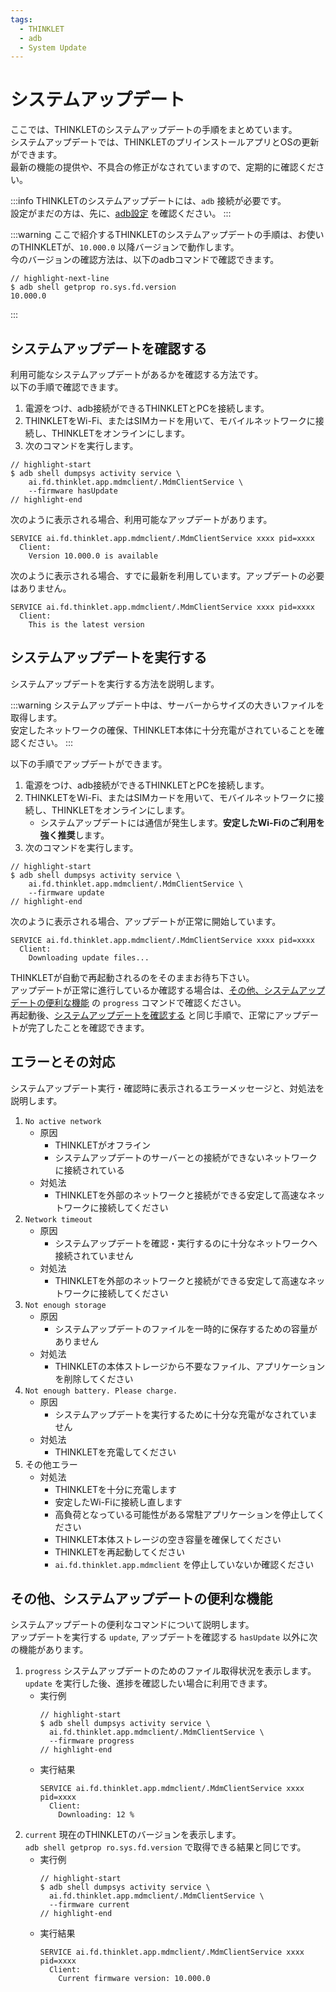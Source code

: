 ```yaml
---
tags:
  - THINKLET
  - adb
  - System Update
---
```


# システムアップデート
ここでは、THINKLETのシステムアップデートの手順をまとめています。  
システムアップデートでは、THINKLETのプリインストールアプリとOSの更新ができます。  
最新の機能の提供や、不具合の修正がなされていますので、定期的に確認ください。

:::info
THINKLETのシステムアップデートには、`adb` 接続が必要です。  
設定がまだの方は、先に、[adb設定](../startGuide/3_helloworld.md#adb設定) を確認ください。
:::

:::warning
ここで紹介するTHINKLETのシステムアップデートの手順は、お使いのTHINKLETが、`10.000.0` 以降バージョンで動作します。  
今のバージョンの確認方法は、以下のadbコマンドで確認できます。
```console
// highlight-next-line
$ adb shell getprop ro.sys.fd.version
10.000.0
```
:::

## システムアップデートを確認する
利用可能なシステムアップデートがあるかを確認する方法です。  
以下の手順で確認できます。

1. 電源をつけ、adb接続ができるTHINKLETとPCを接続します。
2. THINKLETをWi-Fi、またはSIMカードを用いて、モバイルネットワークに接続し、THINKLETをオンラインにします。
3. 次のコマンドを実行します。
  ```console
  // highlight-start
  $ adb shell dumpsys activity service \
      ai.fd.thinklet.app.mdmclient/.MdmClientService \
      --firmware hasUpdate
  // highlight-end
  ```
次のように表示される場合、利用可能なアップデートがあります。  
  ```console
  SERVICE ai.fd.thinklet.app.mdmclient/.MdmClientService xxxx pid=xxxx
    Client:
      Version 10.000.0 is available
  ```
次のように表示される場合、すでに最新を利用しています。アップデートの必要はありません。
  ```console
  SERVICE ai.fd.thinklet.app.mdmclient/.MdmClientService xxxx pid=xxxx
    Client:
      This is the latest version
  ```

## システムアップデートを実行する
システムアップデートを実行する方法を説明します。

:::warning
システムアップデート中は、サーバーからサイズの大きいファイルを取得します。  
安定したネットワークの確保、THINKLET本体に十分充電がされていることを確認ください。
:::

以下の手順でアップデートができます。
1. 電源をつけ、adb接続ができるTHINKLETとPCを接続します。
2. THINKLETをWi-Fi、またはSIMカードを用いて、モバイルネットワークに接続し、THINKLETをオンラインにします。
   - システムアップデートには通信が発生します。**安定したWi-Fiのご利用を強く推奨**します。
3. 次のコマンドを実行します。
  ```console
  // highlight-start
  $ adb shell dumpsys activity service \
      ai.fd.thinklet.app.mdmclient/.MdmClientService \
      --firmware update
  // highlight-end
  ```
次のように表示される場合、アップデートが正常に開始しています。
  ```console
  SERVICE ai.fd.thinklet.app.mdmclient/.MdmClientService xxxx pid=xxxx
    Client:
      Downloading update files...
  ```
THINKLETが自動で再起動されるのをそのままお待ち下さい。  
アップデートが正常に進行しているか確認する場合は、[その他、システムアップデートの便利な機能](#その他システムアップデートの便利な機能) の `progress` コマンドで確認ください。  
再起動後、[システムアップデートを確認する](#システムアップデートを確認する) と同じ手順で、正常にアップデートが完了したことを確認できます。

## エラーとその対応
システムアップデート実行・確認時に表示されるエラーメッセージと、対処法を説明します。
1. `No active network`
   - 原因
     - THINKLETがオフライン
     - システムアップデートのサーバーとの接続ができないネットワークに接続されている
   - 対処法
     - THINKLETを外部のネットワークと接続ができる安定して高速なネットワークに接続してください
2. `Network timeout`
   - 原因
     - システムアップデートを確認・実行するのに十分なネットワークへ接続されていません
   - 対処法
     - THINKLETを外部のネットワークと接続ができる安定して高速なネットワークに接続してください
3. `Not enough storage`
   - 原因
     - システムアップデートのファイルを一時的に保存するための容量がありません
   - 対処法
     - THINKLETの本体ストレージから不要なファイル、アプリケーションを削除してください
4. `Not enough battery. Please charge.`
   - 原因
     - システムアップデートを実行するために十分な充電がなされていません
   - 対処法
     - THINKLETを充電してください
5. その他エラー
   - 対処法
     - THINKLETを十分に充電します
     - 安定したWi-Fiに接続し直します
     - 高負荷となっている可能性がある常駐アプリケーションを停止してください
     - THINKLET本体ストレージの空き容量を確保してください
     - THINKLETを再起動してください
     - `ai.fd.thinklet.app.mdmclient` を停止していないか確認ください
## その他、システムアップデートの便利な機能
システムアップデートの便利なコマンドについて説明します。  
アップデートを実行する `update`, アップデートを確認する `hasUpdate` 以外に次の機能があります。
1. `progress`
システムアップデートのためのファイル取得状況を表示します。  
`update` を実行した後、進捗を確認したい場合に利用できます。
   - 実行例
     ```console
     // highlight-start
     $ adb shell dumpsys activity service \
       ai.fd.thinklet.app.mdmclient/.MdmClientService \
       --firmware progress
     // highlight-end
     ```
   - 実行結果
     ```console
     SERVICE ai.fd.thinklet.app.mdmclient/.MdmClientService xxxx pid=xxxx
       Client:
         Downloading: 12 %
     ```
2. `current`
現在のTHINKLETのバージョンを表示します。  
`adb shell getprop ro.sys.fd.version` で取得できる結果と同じです。
   - 実行例
     ```console
     // highlight-start
     $ adb shell dumpsys activity service \
       ai.fd.thinklet.app.mdmclient/.MdmClientService \
       --firmware current
     // highlight-end
     ```
   - 実行結果
     ```console
     SERVICE ai.fd.thinklet.app.mdmclient/.MdmClientService xxxx pid=xxxx
       Client:
         Current firmware version: 10.000.0
     ```
